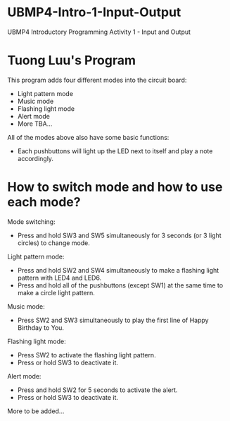 # UBMP4-Intro-1-Input-Output
UBMP4 Introductory Programming Activity 1 - Input and Output
# Tuong Luu's Program
This program adds four different modes into the circuit board:
  - Light pattern mode
  - Music mode
  - Flashing light mode
  - Alert mode
  - More TBA...

All of the modes above also have some basic functions:
  - Each pushbuttons will light up the LED next to itself and play a note accordingly.
# How to switch mode and how to use each mode?
Mode switching:
  - Press and hold SW3 and SW5 simultaneously for 3 seconds (or 3 light circles) to change mode.

Light pattern mode:
  - Press and hold SW2 and SW4 simultaneously to make a flashing light pattern with LED4 and LED6.
  - Press and hold all of the pushbuttons (except SW1) at the same time to make a circle light pattern.

Music mode:
  - Press SW2 and SW3 simultaneously to play the first line of Happy Birthday to You.

Flashing light mode:
  - Press SW2 to activate the flashing light pattern.
  - Press or hold SW3 to deactivate it.

Alert mode:
  - Press and hold SW2 for 5 seconds to activate the alert.
  - Press or hold SW3 to deactivate it.

More to be added...

